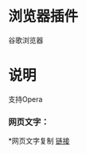 # 浏览器插件
谷歌浏览器
# 说明
支持Opera

### 网页文字：
*网页文字复制 [链接](https://chrome.google.com/webstore/detail/simple-allow-copy/aefehdhdciieocakfobpaaolhipkcpgc)

